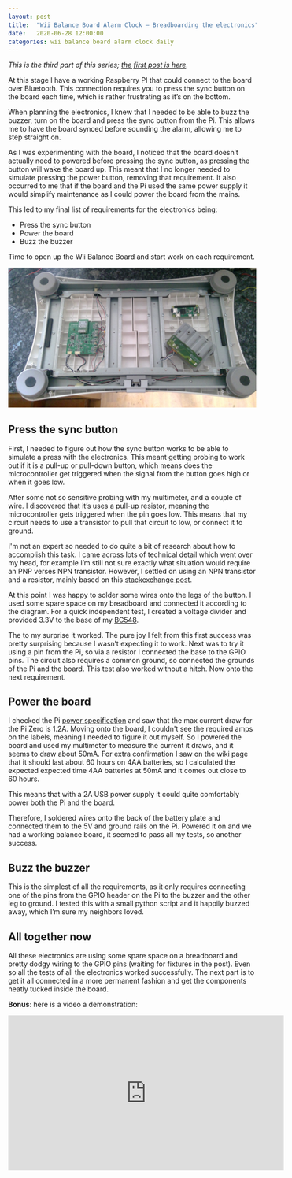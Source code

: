 ```yaml
---
layout: post
title:  "Wii Balance Board Alarm Clock – Breadboarding the electronics"
date:   2020-06-28 12:00:00
categories: wii balance board alarm clock daily
---
```


_This is the third part of this series; [the first post is here][firstpost]._

At this stage I have a working Raspberry PI that could connect to the board over Bluetooth. This connection requires you to press the sync button on the board each time, which is rather frustrating as it’s on the bottom.

When planning the electronics, I knew that I needed to be able to buzz the buzzer, turn on the board and press the sync button from the Pi. This allows me to have the board synced before sounding the alarm, allowing me to step straight on.

As I was experimenting with the board, I noticed that the board doesn’t actually need to powered before pressing the sync button, as pressing the button will wake the board up. This meant that I no longer needed to simulate pressing the power button, removing that requirement. It also occurred to me that if the board and the Pi used the same power supply it would simplify maintenance as I could power the board from the mains.

This led to my final list of requirements for the electronics being:
* Press the sync button
* Power the board
* Buzz the buzzer

Time to open up the Wii Balance Board and start work on each requirement.

![](/assets/images/daily/2020-06-28-inside-wii-board.jpg)

## Press the sync button

First, I needed to figure out how the sync button works to be able to simulate a press with the electronics. This meant getting probing to work out if it is a pull-up or pull-down button, which means does the microcontroller get triggered when the signal from the button goes high or when it goes low.

After some not so sensitive probing with my multimeter, and a couple of wire. I discovered that it’s uses a pull-up resistor, meaning the microcontroller gets triggered when the pin goes low. This means that my circuit needs to use a transistor to pull that circuit to low, or connect it to ground.

I'm not an expert so needed to do quite a bit of research about how to accomplish this task. I came across lots of technical detail which went over my head, for example I’m still not sure exactly what situation would require an PNP verses NPN transistor. However, I settled on using an NPN transistor and a resistor, mainly based on this [stackexchange post][stackexchange].

At this point I was happy to solder some wires onto the legs of the button. I used some spare space on my breadboard and connected it according to the diagram. For a quick independent test, I created a voltage divider and provided 3.3V to the base of my [BC548][bc548].

The to my surprise it worked. The pure joy I felt from this first success was pretty surprising because I wasn’t expecting it to work. Next was to try it using a pin from the Pi, so via a resistor I connected the base to the GPIO pins. The circuit also requires a common ground, so connected the grounds of the Pi and the board. This test also worked without a hitch. Now onto the next requirement.

## Power the board

I checked the Pi [power specification][powerrequire] and saw that the max current draw for the Pi Zero is 1.2A. Moving onto the board, I couldn't see the required amps on the labels, meaning I needed to figure it out myself. So I powered the board and used my multimeter to measure the current it draws, and it seems to draw about 50mA. For extra confirmation I saw on the wiki page that it should last about 60 hours on 4AA batteries, so I calculated the expected expected time 4AA batteries at 50mA and it comes out close to 60 hours.

This means that with a 2A USB power supply it could quite comfortably power both the Pi and the board.

Therefore, I soldered wires onto the back of the battery plate and connected them to the 5V and ground rails on the Pi. Powered it on and we had a working balance board, it seemed to pass all my tests, so another success.

## Buzz the buzzer

This is the simplest of all the requirements, as it only requires connecting one of the pins from the GPIO header on the Pi to the buzzer and the other leg to ground. I tested this with a small python script and it happily buzzed away, which I’m sure my neighbors loved.

## All together now

All these electronics are using some spare space on a breadboard and pretty dodgy wiring to the GPIO pins (waiting for fixtures in the post). Even so all the tests of all the electronics worked successfully. The next part is to get it all connected in a more permanent fashion and get the components neatly tucked inside the board.

__Bonus__: here is a video a demonstration:
<iframe width="560" height="315" src="https://www.youtube.com/embed/YfS38hoqUrs" frameborder="0" allow="accelerometer; autoplay; encrypted-media; gyroscope; picture-in-picture" allowfullscreen></iframe>

[powerrequire]: https://www.raspberrypi.org/documentation/hardware/raspberrypi/power/README.md
[5voltrail]: https://elinux.org/RPi_Low-level_peripherals#Power_pins
[bc548]: https://en.wikipedia.org/wiki/BC548
[stackexchange]: https://electronics.stackexchange.com/questions/368739/using-a-transistor-to-control-a-pull-down-switch
[firstpost]: /wii/balance/board/alarm/clock/daily/2020/06/17/wii-balance-board-alarm-clock-part-one.html

